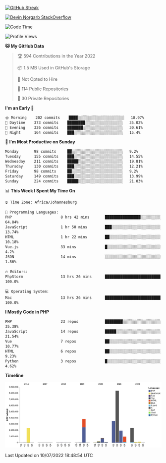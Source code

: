 
[![GitHub Streak](http://github-readme-streak-stats.herokuapp.com?user=DevinNorgarb&date_format=M%20j%5B%2C%20Y%5D)](https://git.io/streak-stats)


[![Devin Norgarb StackOverflow](https://github-readme-stackoverflow.vercel.app/?userID=4993755)](https://stackoverflow.com/users/4993755/devin-norgarb)

<!--START_SECTION:waka-->
![Code Time](http://img.shields.io/badge/Code%20Time-0%20secs-blue)

![Profile Views](http://img.shields.io/badge/Profile%20Views-3-blue)

**🐱 My GitHub Data** 

> 🏆 594 Contributions in the Year 2022
 > 
> 📦 1.5 MB Used in GitHub's Storage 
 > 
> 🚫 Not Opted to Hire
 > 
> 📜 114 Public Repositories 
 > 
> 🔑 30 Private Repositories  
 > 
**I'm an Early 🐤** 

```text
🌞 Morning    202 commits    ████░░░░░░░░░░░░░░░░░░░░░   18.97% 
🌆 Daytime    373 commits    ████████░░░░░░░░░░░░░░░░░   35.02% 
🌃 Evening    326 commits    ███████░░░░░░░░░░░░░░░░░░   30.61% 
🌙 Night      164 commits    ███░░░░░░░░░░░░░░░░░░░░░░   15.4%

```
📅 **I'm Most Productive on Sunday** 

```text
Monday       98 commits     ██░░░░░░░░░░░░░░░░░░░░░░░   9.2% 
Tuesday      155 commits    ███░░░░░░░░░░░░░░░░░░░░░░   14.55% 
Wednesday    211 commits    █████░░░░░░░░░░░░░░░░░░░░   19.81% 
Thursday     130 commits    ███░░░░░░░░░░░░░░░░░░░░░░   12.21% 
Friday       98 commits     ██░░░░░░░░░░░░░░░░░░░░░░░   9.2% 
Saturday     149 commits    ███░░░░░░░░░░░░░░░░░░░░░░   13.99% 
Sunday       224 commits    █████░░░░░░░░░░░░░░░░░░░░   21.03%

```


📊 **This Week I Spent My Time On** 

```text
⌚︎ Time Zone: Africa/Johannesburg

💬 Programming Languages: 
PHP                      8 hrs 42 mins       ████████████████░░░░░░░░░   64.84% 
JavaScript               1 hr 50 mins        ███░░░░░░░░░░░░░░░░░░░░░░   13.74% 
HTML                     1 hr 22 mins        ██░░░░░░░░░░░░░░░░░░░░░░░   10.18% 
Vue.js                   33 mins             █░░░░░░░░░░░░░░░░░░░░░░░░   4.2% 
JSON                     14 mins             ░░░░░░░░░░░░░░░░░░░░░░░░░   1.86%

🔥 Editors: 
PhpStorm                 13 hrs 26 mins      █████████████████████████   100.0%

💻 Operating System: 
Mac                      13 hrs 26 mins      █████████████████████████   100.0%

```

**I Mostly Code in PHP** 

```text
PHP                      23 repos            ████████░░░░░░░░░░░░░░░░░   35.38% 
JavaScript               14 repos            █████░░░░░░░░░░░░░░░░░░░░   21.54% 
Vue                      7 repos             ██░░░░░░░░░░░░░░░░░░░░░░░   10.77% 
HTML                     6 repos             ██░░░░░░░░░░░░░░░░░░░░░░░   9.23% 
Python                   3 repos             █░░░░░░░░░░░░░░░░░░░░░░░░   4.62%

```


**Timeline**

![Chart not found](https://raw.githubusercontent.com/DevinNorgarb/DevinNorgarb/main/charts/bar_graph.png) 


 Last Updated on 10/07/2022 18:48:54 UTC
<!--END_SECTION:waka-->

